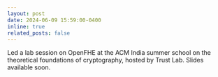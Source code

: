 ```yaml
---
layout: post
date: 2024-06-09 15:59:00-0400
inline: true
related_posts: false
---
```


Led a lab session on OpenFHE at the ACM India summer school on the theoretical foundations of cryptography, hosted by Trust Lab. Slides available soon.

